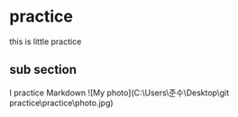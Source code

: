 # practice
this is little practice
## sub section
I practice Markdown
![My photo](C:\Users\준수\Desktop\git practice\practice\photo.jpg)